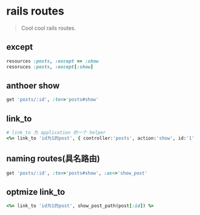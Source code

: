 # rails routes
> Cool cool rails routes.

## except
```rb
resources :posts, :except => :show
resoruces :posts, :except[:show]
```

## anthoer show
```rb
get 'posts/:id', :to=>'posts#show'
```

## link_to
```rb
# link_to 为 application 的一个 helper
<%= link_to 'id为1的post', { controller:'posts', action:'show', id:'1' }  %>
```

## naming routes(具名路由)
```rb
get 'posts/:id', :to=>'posts#show', :as=>'show_post'
```

## optmize link_to
```rb
<%= link_to 'id为1的post', show_post_path(post[:id]) %>
```